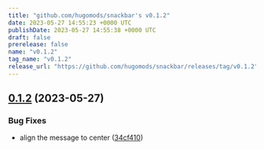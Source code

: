 ```yaml
---
title: "github.com/hugomods/snackbar's v0.1.2"
date: 2023-05-27 14:55:23 +0000 UTC
publishDate: 2023-05-27 14:55:38 +0000 UTC
draft: false
prerelease: false
name: "v0.1.2"
tag_name: "v0.1.2"
release_url: "https://github.com/hugomods/snackbar/releases/tag/v0.1.2"
---
```


## [0.1.2](https://github.com/hugomods/snackbar/compare/v0.1.1...v0.1.2) (2023-05-27)


### Bug Fixes

* align the message to center ([34cf410](https://github.com/hugomods/snackbar/commit/34cf4109d7027e5b03c265b2230b165516d2edc5))
